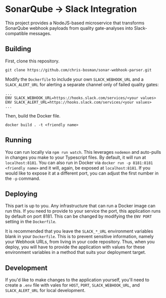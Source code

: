 # SonarQube -> Slack Integration

This project provides a NodeJS-based microservice that transforms SonarQube webhook payloads from quality gate-analyses into Slack-compatible messages.

## Building

First, clone this repository.

`git clone https://github.com/chris-bosman/sonar-webhook-parser.git`

Modify the `Dockerfile` to include your own `SLACK_WEBHOOK_URL` and a `SLACK_ALERT_URL` for alerting a separate channel only of failed quality gates:

```
...
ENV SLACK_WEBHOOK_URL=https://hooks.slack.com/services/<your values>
ENV SLACK_ALERT_URL=https://hooks.slack.com/services/<your values>
...
```

Then, build the Docker file.

`docker build . -t <friendly name>`

## Running

You can run locally via `npm run watch`. This leverages `nodemon` and auto-pulls in changes you make to your Typescript files. By default, it will run at `localhost:8181`. You can also run in Docker via `docker run -p 8181:8181 <friendly name>` and it will, again, be exposed at `localhost:8181`. If you would like to expose it at a different port, you can adjust the first number in the `-p` command.

## Deploying

This part is up to you. Any infrastructure that can run a Docker image can run this. If you need to provide to your service the port, this application runs by default on port 8181. This can be changed by modifying the `ENV PORT` setting in the `Dockerfile`.

It is recommended that you leave the `SLACK_*_URL` environment variables blank in your `Dockerfile`. This is to prevent sensitive information, namely your Webhook URLs, from living in your code repository. Thus, when you deploy, you will have to provide the application with values for these environment variables in a method that suits your deployment target.

## Development

If you'd like to make changes to the application yourself, you'll need to create a `.env` file with vales for `HOST`, `PORT`, `SLACK_WEBHOOK_URL`, and `SLACK_ALERT_URL` for local development.